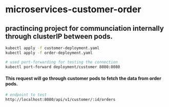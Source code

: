 # microservices-customer-order

## practincing project for communciation internally through clusterIP between pods.


```bash
kubectl apply -f customer-deployment.yaml
kubectl apply -f order-deployment.yaml
```

```bash
# used port-forwarding for testing the connection 
kubectl port-forward deployment/customer 8080:8080
```

#### This request will go through customer pods to fetch the data from order pods.
```bash
# endpoint to test
http://localhost:8080/api/v1/customer/:id/orders
```